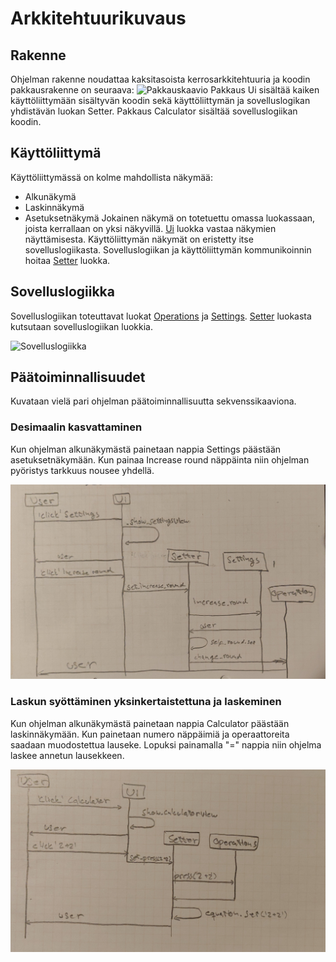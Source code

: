 # Arkkitehtuurikuvaus

## Rakenne
Ohjelman rakenne noudattaa kaksitasoista kerrosarkkitehtuuria ja koodin pakkausrakenne on seuraava:
![Pakkauskaavio](./kuvat/Pakkauskkavio.jpg)
Pakkaus Ui sisältää kaiken käyttöliittymään sisältyvän koodin sekä käyttöliittymän ja sovelluslogikan yhdistävän luokan Setter. Pakkaus Calculator sisältää sovelluslogiikan koodin.
## Käyttöliittymä
Käyttöliittymässä on kolme mahdollista näkymää:
- Alkunäkymä
- Laskinnäkymä
- Asetuksetnäkymä
Jokainen näkymä on totetuettu omassa luokassaan, joista kerrallaan on yksi näkyvillä. [Ui]() luokka vastaa näkymien näyttämisesta. Käyttöliittymän näkymät on eristetty itse sovelluslogiikasta. Sovelluslogiikan ja käyttöliittymän kommunikoinnin hoitaa [Setter]() luokka.

## Sovelluslogiikka

Sovelluslogiikan toteuttavat luokat [Operations]() ja [Settings](). [Setter]() luokasta kutsutaan sovelluslogiikan luokkia. 

![Sovelluslogiikka](./kuvat/Sovelluslogiika.jpg)

## Päätoiminnallisuudet
Kuvataan vielä pari ohjelman päätoiminnallisuutta sekvenssikaaviona.

### Desimaalin kasvattaminen

Kun ohjelman alkunäkymästä painetaan nappia Settings päästään asetuksetnäkymään. Kun painaa Increase round näppäinta niin ohjelman pyöristys tarkkuus nousee yhdellä.

![Perus1](./kuvat/Perus1.jpg)

### Laskun syöttäminen yksinkertaistettuna ja laskeminen

Kun ohjelman alkunäkymästä painetaan nappia Calculator päästään laskinnäkymään. Kun painetaan numero näppäimiä ja operaattoreita saadaan muodostettua lauseke. Lopuksi painamalla "=" nappia niin ohjelma laskee annetun lausekkeen.

![Perus2](./kuvat/Perus2.jpg)

